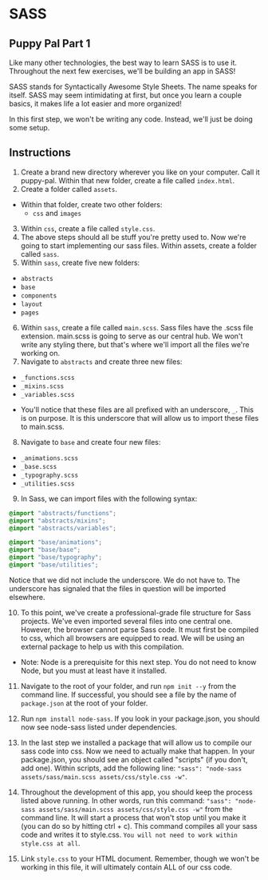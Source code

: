 # SASS

## Puppy Pal Part 1

Like many other technologies, the best way to learn SASS is to use it. Throughout the next few exercises, we'll be building an app in SASS!

SASS stands for Syntactically Awesome Style Sheets. The name speaks for itself. SASS may seem intimidating at first, but once you learn a couple basics, it makes life a lot easier and more organized!

In this first step, we won't be writing any code. Instead, we'll just be doing some setup.

## Instructions
1. Create a brand new directory wherever you like on your computer. Call it puppy-pal. Within that new folder, create a file called `index.html`.
2. Create a folder called `assets`.
  - Within that folder, create two other folders:
    - `css` and `images`
3. Within `css`, create a file called `style.css`.
4. The above steps should all be stuff you're pretty used to. Now we're going to start implementing our sass files. Within assets, create a folder called `sass`.
5. Within `sass`, create five new folders:
  - `abstracts`
  - `base`
  - `components`
  - `layout`
  - `pages`
6.  Within `sass`, create a file called `main.scss`. Sass files have the .scss file extension. main.scss is going to serve as our central hub. We won't write any styling there, but that's where we'll import all the files we're working on. 
7. Navigate to `abstracts` and create three new files:
  - `_functions.scss`
  - `_mixins.scss`
  - `_variables.scss`

* You'll notice that these files are all prefixed with an underscore, `_`. This is on purpose. It is this underscore that will allow us to import these files to main.scss.

8. Navigate to `base` and create four new files:
  - `_animations.scss`
  - `_base.scss`
  - `_typography.scss`
  - `_utilities.scss`
9. In Sass, we can import files with the following syntax:

```scss
@import "abstracts/functions";
@import "abstracts/mixins";
@import "abstracts/variables";

@import "base/animations";
@import "base/base";
@import "base/typography";
@import "base/utilities";

```
Notice that we did not include the underscore. We do not have to. The underscore has signaled that the files in question will be imported elsewhere. 

10. To this point, we've create a professional-grade file structure for Sass projects. We've even imported several files into one central one. However, the browser cannot parse Sass code. It must first be compiled to css, which all browsers are equipped to read. We will be using an external package to help us with this compilation. 

* Note: Node is a prerequisite for this next step. You do not need to know Node, but you must at least have it installed. 

11. Navigate to the root of your folder, and run `npm init --y` from the command line. If successful, you should see a file by the name of `package.json` at the root of your folder. 

12. Run `npm install node-sass`. If you look in your package.json, you should now see node-sass listed under dependencies.

13. In the last step we installed a package that will allow us to compile our sass code into css. Now we need to actually make that happen. In your package.json, you should see an object called "scripts" (if you don't, add one). Within scripts, add the following line: `"sass": "node-sass assets/sass/main.scss assets/css/style.css -w"`. 

14. Throughout the development of this app, you should keep the process listed above running. In other words, run this command: `"sass": "node-sass assets/sass/main.scss assets/css/style.css -w"` from the command line. It will start a process that won't stop until you make it (you can do so by hitting ctrl + c). This command compiles all your sass code and writes it to style.css. `You will not need to work within style.css at all`. 

15. Link `style.css` to your HTML document. Remember, though we won't be working in this file, it will ultimately contain ALL of our css code. 

